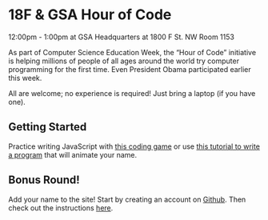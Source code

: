 # 18F & GSA Hour of Code

12:00pm - 1:00pm at GSA Headquarters at 1800 F St. NW Room 1153

As part of Computer Science Education Week, the “Hour of Code” initiative is helping millions of people of all ages around the world try computer programming for the first time. Even President Obama participated earlier this week.

All are welcome; no experience is required! Just bring a laptop (if you have one).

## Getting Started

Practice writing JavaScript with [this coding game](http://hourofcode.com/code) or use [this tutorial to write a program](http://www.codecademy.com/goals/hour-of-code) that will animate your name.

## Bonus Round!

Add your name to the site! Start by creating an account on [Github](https://github.com). Then check out the instructions [here](addyourname.html).
